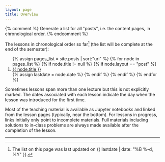 ```yaml
---
layout: page
title: Overview
---
```


{% comment %}
Generate a list for all "posts", i.e. the content pages, in
chronological order.
{% endcomment %}

The lessons in chronological order so far[^1] (the list will be complete
at the end of the semester):

<ol class="nonumbers">
{% assign pages_list = site.posts | sort:"url" %}
	{% for node in pages_list %}
	   {% if node.title != null %}
            {% if node.layout == "post" %}
				<li><a href="{{ site.baseurl }}{{ node.url }}">{{ node.title }}</a></li>
            {% assign lastdate = node.date %}
            {% endif %}
	   {% endif %}
    {% endfor %}
</ol>

Sometimes lessons span more than one lecture but this is not
explicitly marked. The dates associated with each lesson indicate the
day when the lesson was introduced for the first time.

Most of the teaching material is available as Jupyter notebooks and
linked from the lesson pages (typically, near the bottom). For
lessons in progress, links initially only point to incomplete
materials. Full materials including solutions to in-class problems are
always made available after the completion of the lesson.

----

[^1]:

     The list on this page was last updated on
     {{ lastdate | date: "%B %-d, %Y"   }}.
